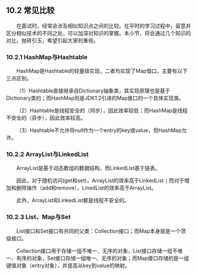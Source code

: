 ## 10.2  常见比较

&emsp;&emsp;在面试时，经常会涉及相似知识点之间的比较。在平时的学习过程中，留意并区分相似技术的不同之处，可以加深对知识的掌握。本小节，将会通过几个知识的对比，抛砖引玉，希望引起大家的重视。

### 10.2.1  HashMap与Hashtable  

&emsp;&emsp;HashMap是Hashtable的轻量级实现，二者均实现了Map借口，主要有以下三点区别。

&emsp;&emsp;（1）Hashtable直接继承自Dictionary抽象类，其实现原理也是基于Dictionary类的；而HashMap则是JDK1.2引进的Map接口的一个具体实现类。

&emsp;&emsp;（2）Hashtable是线程安全的（同步），因此效率较低；而HashMap是线程不安全的（异步），因此效率较高。

&emsp;&emsp;（3）Hashtable不允许将null作为一个entry的key或value，但HashMap允许。

### 10.2.2  ArrayList与LinkedList  

&emsp;&emsp;ArrayList是基于动态数组的数据结构，而LinkedList基于链表。

&emsp;&emsp;因此，对于随机访问(get和set)，ArrayList的效率高于LinkedList；而对于增加和删除操作（add和remove），LinedList的效率高于ArrayList。

&emsp;&emsp;此外，ArrayList和LinkedList都是线程不安全的。

### 10.2.3  List、Map与Set  

&emsp;&emsp;List接口和Set接口有共同的父类：Collection接口；而Map本身就是一个顶级接口。

&emsp;&emsp;Collection接口用于存储一组不唯一、无序的对象，List接口存储一组不唯一、有序的对象，Set接口存储一组唯一、无序的对象；而Map接口存储的是一组键值对象（entry对象），并提高从key到value的映射。

 

 
